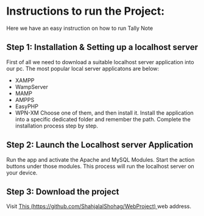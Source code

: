 # Instructions to run the Project: 
Here we have an easy instruction on how to run Tally Note

## Step 1: Installation & Setting up a localhost server
First of all we need to download a suitable localhost server application into our pc. The most popular local server applicatons are below:
- XAMPP 
- WampServer
- MAMP
- AMPPS
- EasyPHP 
- WPN-XM
Choose one of them, and then install it. Install the application into a specific dedicated folder and remember the path. Complete the installation process step by step. 

## Step 2: Launch the Localhost server Application
Run the app and activate the Apache and MySQL Modules. Start the action buttons under those modules. This process will run the localhost server on your device.

## Step 3: Download the project
Visit [This (https://github.com/ShahjalalShohag/WebProject) ](https://github.com/ShahjalalShohag/WebProject) web address.
